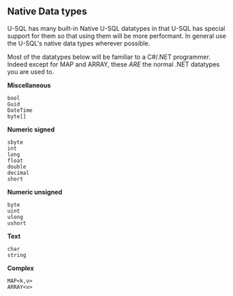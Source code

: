 ## Native Data types

U-SQL has many built-in Native U-SQL datatypes in that U-SQL has special support for them so that using them will be more performant. In general use the U-SQL's native data types wherever possible.

Most of the datatypes below will be familiar to a C\#/.NET programmer. Indeed except for MAP and ARRAY, these _ARE_ the normal .NET datatypes you are used to.

**Miscellaneous**

```
bool
Guid
DateTime
byte[]
```

**Numeric signed**

```
sbyte
int
long
float
double
decimal
short
```

**Numeric unsigned**

```
byte
uint
ulong
ushort
```

**Text**

```
char
string
```

**Complex**

```
MAP<k,v>
ARRAY<v>
```
